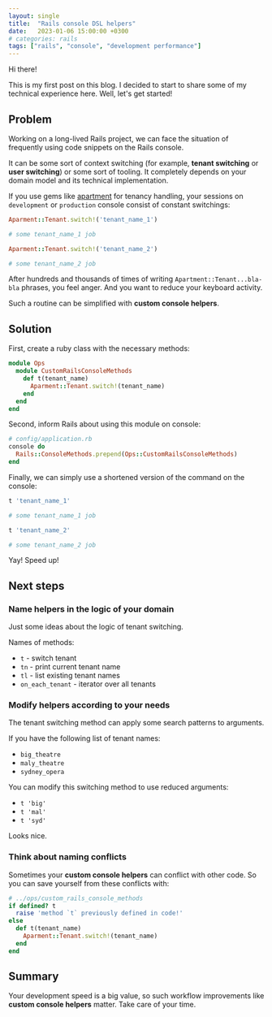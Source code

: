 ```yaml
---
layout: single
title:  "Rails console DSL helpers"
date:   2023-01-06 15:00:00 +0300
# categories: rails
tags: ["rails", "console", "development performance"]
---
```


Hi there!

This is my first post on this blog. I decided to start to share some of my technical experience here. Well, let's get started!

## Problem

Working on a long-lived Rails project, we can face the situation of frequently using code snippets on the Rails console. 

It can be some sort of context switching (for example, **tenant switching** or **user switching**) or some sort of tooling. It completely depends on your domain model and its technical implementation.

If you use gems like [apartment](https://github.com/influitive/apartment) for tenancy handling, your sessions on `development` or `production` console consist of constant switchings:

```ruby
Aparment::Tenant.switch!('tenant_name_1')

# some tenant_name_1 job

Aparment::Tenant.switch!('tenant_name_2')

# some tenant_name_2 job
```

After hundreds and thousands of times of writing `Apartment::Tenant...bla-bla` phrases, you feel anger. And you want to reduce your keyboard activity.

Such a routine can be simplified with **custom console helpers**.

## Solution

First, create a ruby class with the necessary methods:

```ruby
module Ops
  module CustomRailsConsoleMethods
    def t(tenant_name)
      Aparment::Tenant.switch!(tenant_name)
    end
  end
end
```
 
Second, inform Rails about using this module on console:

```ruby
# config/application.rb
console do
  Rails::ConsoleMethods.prepend(Ops::CustomRailsConsoleMethods)
end
```


Finally, we can simply use a shortened version of the command on the console:

```ruby
t 'tenant_name_1'

# some tenant_name_1 job

t 'tenant_name_2'

# some tenant_name_2 job
```


Yay! Speed up!

## Next steps

### Name helpers in the logic of your domain

Just some ideas about the logic of tenant switching.

Names of methods:
- `t` - switch tenant
- `tn` - print current tenant name
- `tl` - list existing tenant names
- `on_each_tenant` - iterator over all tenants

### Modify helpers according to your needs

The tenant switching method can apply some search patterns to arguments.

If you have the following list of tenant names:
- `big_theatre`
- `maly_theatre`
- `sydney_opera`

You can modify this switching method to use reduced arguments:
- `t 'big'`
- `t 'mal'`
- `t 'syd'`

Looks nice.

### Think about naming conflicts

Sometimes your **custom console helpers** can conflict with other code. So you can save yourself from these conflicts with:


```ruby
# ../ops/custom_rails_console_methods
if defined? t
  raise 'method `t` previously defined in code!'
else
  def t(tenant_name)
    Aparment::Tenant.switch!(tenant_name)
  end
end
```


## Summary

Your development speed is a big value, so such workflow improvements like **custom console helpers** matter. Take care of your time.
